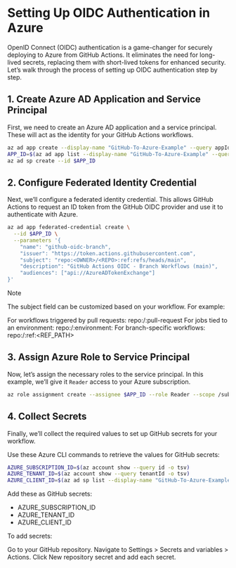 # Setting Up OIDC Authentication in Azure

OpenID Connect (OIDC) authentication is a game-changer for securely deploying to Azure from GitHub Actions. It eliminates the need for long-lived secrets, replacing them with short-lived tokens for enhanced security. Let’s walk through the process of setting up OIDC authentication step by step.

## 1. Create Azure AD Application and Service Principal

First, we need to create an Azure AD application and a service principal. These will act as the identity for your GitHub Actions workflows.

```bash
az ad app create --display-name "GitHub-To-Azure-Example" --query appId -o tsv
APP_ID=$(az ad app list --display-name "GitHub-To-Azure-Example" --query [].appId -o tsv)
az ad sp create --id $APP_ID
```

## 2. Configure Federated Identity Credential

Next, we’ll configure a federated identity credential. This allows GitHub Actions to request an ID token from the GitHub OIDC provider and use it to authenticate with Azure.

```bash
az ad app federated-credential create \
  --id $APP_ID \
  --parameters '{
    "name": "github-oidc-branch",
    "issuer": "https://token.actions.githubusercontent.com",
    "subject": "repo:<OWNER>/<REPO>:ref:refs/heads/main",
    "description": "GitHub Actions OIDC - Branch Workflows (main)",
    "audiences": ["api://AzureADTokenExchange"]
}'
```

> [!NOTE]  
> The subject field can be customized based on your workflow. For example:
>
> For workflows triggered by pull requests: repo:<OWNER>/<REPO>:pull-request
> For jobs tied to an environment: repo:<OWNER>/<REPO>:environment:<NAME>
> For branch-specific workflows: repo:<OWNER>/<REPO>:ref:<REF_PATH>


## 3. Assign Azure Role to Service Principal

Now, let’s assign the necessary roles to the service principal. In this example, we’ll give it `Reader` access to your Azure subscription.

```bash
az role assignment create --assignee $APP_ID --role Reader --scope /subscriptions/<your-subscription-id>
```

## 4. Collect Secrets

Finally, we’ll collect the required values to set up GitHub secrets for your workflow.

Use these Azure CLI commands to retrieve the values for GitHub secrets:

```bash
AZURE_SUBSCRIPTION_ID=$(az account show --query id -o tsv)
AZURE_TENANT_ID=$(az account show --query tenantId -o tsv)
AZURE_CLIENT_ID=$(az ad sp list --display-name "GitHub-To-Azure-Example" --query [].appId -o tsv)
```

Add these as GitHub secrets:
- AZURE_SUBSCRIPTION_ID
- AZURE_TENANT_ID
- AZURE_CLIENT_ID

To add secrets:

Go to your GitHub repository.
Navigate to Settings > Secrets and variables > Actions.
Click New repository secret and add each secret.